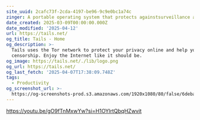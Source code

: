 ```yaml
---
site_uuid: 2cafc73f-2cda-4197-be96-9c9e0bc1a74c
zinger: A portable operating system that protects againstsurveillance and censorship.
date_created: 2025-03-09T00:00:00.000Z
date_modified: '2025-04-12'
url: https://tails.net/
og_title: Tails - Home
og_description: >-
  Tails uses the Tor network to protect your privacy online and help you avoid
  censorship. Enjoy the Internet like it should be.
og_image: https://tails.net/./lib/logo.png
og_url: https://tails.net/
og_last_fetch: '2025-04-07T17:38:09.748Z'
tags:
  - Productivity
og_screenshot_url: >-
  https://og-screenshots-prod.s3.amazonaws.com/1920x1080/80/false/6debad5acbf04581851a6eadc092c6032202891470aa7d4b136971356d2c84cf.jpeg
---
```
































https://youtu.be/gO9fTnMxwYw?si=H1OYlrtQbqHZwvjt